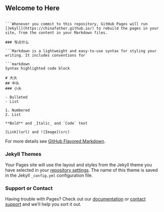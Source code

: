 ## Welcome to Here


```You can use the [editor on GitHub](https://github.com/chinafather/chinafather.github.io/edit/master/index.md) to maintain and preview the content for your website in Markdown files.

```Whenever you commit to this repository, GitHub Pages will run [Jekyll](https://chinafather.github.io/) to rebuild the pages in your site, from the content in your Markdown files.

### 写点什么

```Markdown is a lightweight and easy-to-use syntax for styling your writing. It includes conventions for

```markdown
Syntax highlighted code block

# 大头
## 中头
### 小头

- Bulleted
- List

1. Numbered
2. List

**Bold** and _Italic_ and `Code` text

[Link](url) and ![Image](src)
```


For more details see [GitHub Flavored Markdown](https://guides.github.com/features/mastering-markdown/).

### Jekyll Themes

Your Pages site will use the layout and styles from the Jekyll theme you have selected in your [repository settings](https://github.com/chinafather/chinafather.github.io/settings). The name of this theme is saved in the Jekyll `_config.yml` configuration file.

### Support or Contact

Having trouble with Pages? Check out our [documentation](https://help.github.com/categories/github-pages-basics/) or [contact support](https://github.com/contact) and we’ll help you sort it out.
